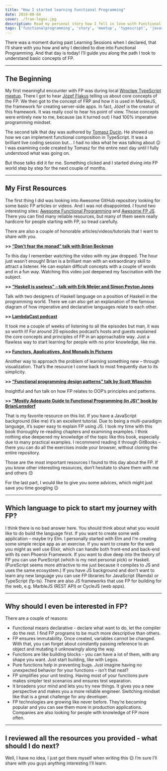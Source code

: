 ```yaml
---
title: "How I started learning Functional Programming"
date: 2019-08-04
cover: ./fran-legos.jpg
description: Read my personal story how I fell in love with Functional Programming and what I used to learn the very basics of it.
tags: ['functionalprogramming', 'story', 'meetup', 'typescript', 'javascript']
---
```


There was a moment during past Learning Sessions when I declared, that I’ll share with you how and why I decided to dive into Functional Programming. And that day is today! I’ll guide you along the path I took to understand basic concepts of FP.

---

## The Beginning

My first meaningful encounter with FP was during local [Wrocław TypeScript meetup](https://github.com/WrocTypeScript/past-events/blob/master/2019-03-27.md). There I got to hear [Józef Flakus](https://twitter.com/jozflakus) telling us about core concepts of the FP. We then got to the concept of FRP and how it is used in MarbleJS, the framework for creating server-side apps. In fact, Józef is the creator of this framework. It was really cool to hear his point of view. Those concepts were entirely new to me, because (as it turned out) I had 100% imperative programming mindset.

The second talk that day was authored by [Tomasz Ducin](https://twitter.com/tomasz_ducin?ref_src=twsrc%5Egoogle%7Ctwcamp%5Eserp%7Ctwgr%5Eauthor). He showed us how we can implement functional composition in TypeScript. It was a brilliant live coding session but… I had no idea what he was talking about 😉 I was examining code created by Tomasz for the entire next day until I fully understood what was going on.

But those talks did it for me. Something clicked and I started diving into FP world step by step for the next couple of months.

---

## My First Resources 

The first thing I did was looking into Awesome GitHub repository looking for some basic FP articles or videos. And I was not disappointed. I found two interesting sites: [Awesome Functional Programming](https://github.com/lucasviola/awesome-functional-programming#readme) and [Awesome FP JS](https://github.com/stoeffel/awesome-fp-js#readme). There you can find many reliable resources, but many of them seem really hardcore for people starting with FP, so tread carefully.

There are also a couple of honorable articles/videos/tutorials that I want to share with you.

**\>> [“Don’t fear the monad” talk with Brian Beckman](https://www.youtube.com/watch?v=ZhuHCtR3xq8)**

To this day I remember watching the video with my jaw dropped. The hour just wasn’t enough! Brian is a brilliant man with an extraordinary skill to attract a listener. He can explain difficult concepts with a couple of words and in a fun way. Watching this video just deepened my fascination with the subject.

**\>> [“Haskell is useless” – talk with Erik Meijer and Simon Peyton Jones](https://www.youtube.com/watch?v=iSmkqocn0oQ)**

Talk with two designers of Haskell language on a position of Haskell in the programming world. There we can also get an explanation of the famous diagram of how imperative and declarative languages relate to each other.

**\>> [LambdaCast podcast](https://soundcloud.com/lambda-cast)**

It took me a couple of weeks of listening to all the episodes but man, it was so worth it! For around 20 episodes podcast’s hosts and guests explained the core concepts and principles of FP in an approachable way. Just a flawless way to start learning for people with no prior knowledge, like me.

**\>> [Functors, Applicatives, And Monads In Pictures](http://adit.io/posts/2013-04-17-functors,_applicatives,_and_monads_in_pictures.html)**

Another way to approach the problem of learning something new – through visualization. That’s the resource I come back to most frequently due to its simplicity.

**\>> [“Functional programming design patterns” talk by Scott Wlaschin](https://vimeo.com/113588389)**

Insightful and fun talk on how FP relates to OOP’s principles and patterns.

**\>> [“Mostly Adequate Guide to Functional Programming (in JS)” book by BrianLonsdorf](https://mostly-adequate.gitbooks.io/mostly-adequate-guide/content/#)**

That is my favorite resource on this list. If you have a JavaScript background (like me) it’s an excellent tutorial. Due to being a multi-paradigm language, it’s super easy to explain FP using JS. I took my time with this book thoroughly re-reading chapters and examining examples. I think nothing else deepened my knowledge of the topic like this book, especially due to many practical examples. I recommend reading it through GitBooks – there you can do all the exercises inside your browser, without cloning the entire repository.

Those are the most important resources I found to this day about the FP. If you know other interesting resources, don’t hesitate to share them with me and others 😊

For the last part, I would like to give you some advices, which might just save you time googling 😉

---

## Which language to pick to start my journey with FP?

I think there is no bad answer here. You should think about what you would like to do build the language first. If you want to create some web application – maybe try Elm. I personally started with Elm and I’m creating some simple recipe app as an exercise. If you want to create for the web you might as well use Elixir, which can handle both front-end and back-end with its own Phoenix Framework. If you want to dive deep into the theory of FP you can use PureScript (which is my next personal pick) or Haskell. (PureScript seems more attractive to me just because it compiles to JS and uses the same ecosystem.) If you have JS background and don’t want to learn any new language you can use FP libraries for JavaScript (Ramda) or TypeScript (fp-ts). There are also JS frameworks that use FP for building for the web, e.g. MarbleJS (REST API) or CycleJS (web apps).

---

## Why should I even be interested in FP?

There are a couple of reasons:

- Functional means declarative - declare what want to do, let the compiler do the rest. I find FP programs to be much more descriptive than others.
- FP ensures immutability. Once created, variables cannot be changed. With that, you can forget about constantly passing reference to an object and mutating it unknowingly along the way.
- Functions are like building blocks - you can have a lot of them, with any shape you want. Just start building, like with Legos.
- Pure functions help in preventing bugs. Just imagine having no unexpected behavior for your functions – isn’t that neat?
- FP simplifies your unit testing. Having most of your functions pure makes simpler test scenarios and ensures test separation.
- It broadens your mind and lets you try new things. It gives you a new perspective and makes you a more reliable engineer. Switching mindset like that is a great challenge for any developer.
- FP technologies are growing like never before. They’re becoming popular and you can see them more in production applications. Companies are also looking for people with knowledge of FP more often.

---

## I reviewed all the resources you provided - what should I do next?

Well, I have no idea, I just got there myself when writing this 😉 I’m sure I’ll share with you guys anything interesting I’ll learn.